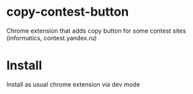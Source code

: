 # copy-contest-button
Chrome extension that adds copy button for some contest sites (informatics, contest.yandex.ru)

# Install
Install as usual chrome extension via dev mode